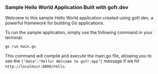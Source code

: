 ### Sample Hello World Application Built with gofr.dev
  Welcome to this sample Hello World application created using gofr.dev, a powerful framework for building Go applications.

 To run the sample application, simply use the following command in your terminal:

```cmd
go run main.go
```

This command will compile and execute the main.go file, allowing you to see the `{"data":"Hello! Welcome to gofr-app"}` message if we hit `http://localhost:8000/hello`.

